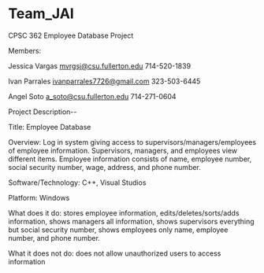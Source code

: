 # Team_JAI

CPSC 362 Employee Database Project

Members:

Jessica Vargas  mvrgsj@csu.fullerton.edu    714-520-1839

Ivan Parrales   ivanparrales7726@gmail.com  323-503-6445

Angel Soto      a_soto@csu.fullerton.edu    714-271-0604


Project Description--

Title: Employee Database

Overview: Log in system giving access to supervisors/managers/employees of employee information. Supervisors, managers, and employees view different items. Employee information consists of name, employee number, social security number, wage, address, and phone number. 

Software/Technology: C++, Visual Studios

Platform: Windows

What does it do: stores employee information, edits/deletes/sorts/adds information, shows managers all information, shows supervisors everything but social security number, shows employees only name, employee number, and phone number. 

What it does not do: does not allow unauthorized users to access information
